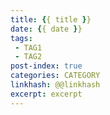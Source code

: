 ```yaml
---
title: {{ title }}
date: {{ date }}
tags: 
 - TAG1
 - TAG2
post-index: true
categories: CATEGORY
linkhash: @@linkhash
excerpt: excerpt
---
```

